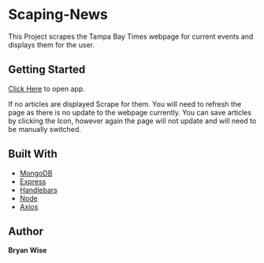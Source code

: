 # Scaping-News

This Project scrapes the Tampa Bay Times webpage for current events and displays them for the user. 

## Getting Started

[Click Here](https://wisescraper.herokuapp.com/) to open app.

If no articles are displayed Scrape for them. You will need to refresh the page as there is no update to the webpage currently.
You can save articles by clicking the Icon, however again the page will not update and will need to be manually switched. 



## Built With
* [MongoDB](https://www.mongodb.com/)
* [Express](https://expressjs.com/)
* [Handlebars](https://www.npmjs.com/package/express-handlebars)
* [Node](https://nodejs.org/en/)
* [Axios](https://www.npmjs.com/package/axios)

## Author

**Bryan Wise** 
